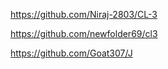 https://github.com/Niraj-2803/CL-3

https://github.com/newfolder69/cl3

https://github.com/Goat307/J
